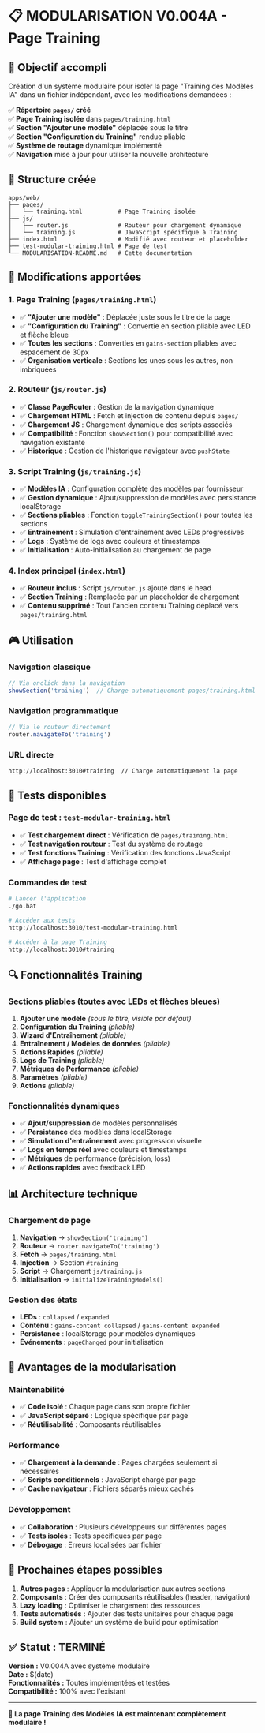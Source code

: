 # 📋 MODULARISATION V0.004A - Page Training

## 🎯 **Objectif accompli**

Création d'un système modulaire pour isoler la page "Training des Modèles IA" dans un fichier indépendant, avec les modifications demandées :

✅ **Répertoire `pages/` créé**  
✅ **Page Training isolée** dans `pages/training.html`  
✅ **Section "Ajouter une modèle"** déplacée sous le titre  
✅ **Section "Configuration du Training"** rendue pliable  
✅ **Système de routage** dynamique implémenté  
✅ **Navigation** mise à jour pour utiliser la nouvelle architecture  

## 📂 **Structure créée**

```
apps/web/
├── pages/
│   └── training.html          # Page Training isolée
├── js/
│   ├── router.js              # Routeur pour chargement dynamique
│   └── training.js            # JavaScript spécifique à Training
├── index.html                 # Modifié avec routeur et placeholder
├── test-modular-training.html # Page de test
└── MODULARISATION-README.md   # Cette documentation
```

## 🔧 **Modifications apportées**

### 1. **Page Training (`pages/training.html`)**
- ✅ **"Ajouter une modèle"** : Déplacée juste sous le titre de la page
- ✅ **"Configuration du Training"** : Convertie en section pliable avec LED et flèche bleue
- ✅ **Toutes les sections** : Converties en `gains-section` pliables avec espacement de 30px
- ✅ **Organisation verticale** : Sections les unes sous les autres, non imbriquées

### 2. **Routeur (`js/router.js`)**
- ✅ **Classe PageRouter** : Gestion de la navigation dynamique
- ✅ **Chargement HTML** : Fetch et injection de contenu depuis `pages/`
- ✅ **Chargement JS** : Chargement dynamique des scripts associés
- ✅ **Compatibilité** : Fonction `showSection()` pour compatibilité avec navigation existante
- ✅ **Historique** : Gestion de l'historique navigateur avec `pushState`

### 3. **Script Training (`js/training.js`)**
- ✅ **Modèles IA** : Configuration complète des modèles par fournisseur
- ✅ **Gestion dynamique** : Ajout/suppression de modèles avec persistance localStorage
- ✅ **Sections pliables** : Fonction `toggleTrainingSection()` pour toutes les sections
- ✅ **Entraînement** : Simulation d'entraînement avec LEDs progressives
- ✅ **Logs** : Système de logs avec couleurs et timestamps
- ✅ **Initialisation** : Auto-initialisation au chargement de page

### 4. **Index principal (`index.html`)**
- ✅ **Routeur inclus** : Script `js/router.js` ajouté dans le head
- ✅ **Section Training** : Remplacée par un placeholder de chargement
- ✅ **Contenu supprimé** : Tout l'ancien contenu Training déplacé vers `pages/training.html`

## 🎮 **Utilisation**

### **Navigation classique**
```javascript
// Via onclick dans la navigation
showSection('training')  // Charge automatiquement pages/training.html
```

### **Navigation programmatique**
```javascript
// Via le routeur directement
router.navigateTo('training')
```

### **URL directe**
```
http://localhost:3010#training  // Charge automatiquement la page
```

## 🧪 **Tests disponibles**

### **Page de test** : `test-modular-training.html`
- ✅ **Test chargement direct** : Vérification de `pages/training.html`
- ✅ **Test navigation routeur** : Test du système de routage
- ✅ **Test fonctions Training** : Vérification des fonctions JavaScript
- ✅ **Affichage page** : Test d'affichage complet

### **Commandes de test**
```bash
# Lancer l'application
./go.bat

# Accéder aux tests
http://localhost:3010/test-modular-training.html

# Accéder à la page Training
http://localhost:3010#training
```

## 🔍 **Fonctionnalités Training**

### **Sections pliables (toutes avec LEDs et flèches bleues)**
1. **Ajouter une modèle** *(sous le titre, visible par défaut)*
2. **Configuration du Training** *(pliable)*
3. **Wizard d'Entraînement** *(pliable)*
4. **Entraînement / Modèles de données** *(pliable)*
5. **Actions Rapides** *(pliable)*
6. **Logs de Training** *(pliable)*
7. **Métriques de Performance** *(pliable)*
8. **Paramètres** *(pliable)*
9. **Actions** *(pliable)*

### **Fonctionnalités dynamiques**
- ✅ **Ajout/suppression** de modèles personnalisés
- ✅ **Persistance** des modèles dans localStorage
- ✅ **Simulation d'entraînement** avec progression visuelle
- ✅ **Logs en temps réel** avec couleurs et timestamps
- ✅ **Métriques** de performance (précision, loss)
- ✅ **Actions rapides** avec feedback LED

## 📊 **Architecture technique**

### **Chargement de page**
1. **Navigation** → `showSection('training')`
2. **Routeur** → `router.navigateTo('training')`
3. **Fetch** → `pages/training.html`
4. **Injection** → Section `#training`
5. **Script** → Chargement `js/training.js`
6. **Initialisation** → `initializeTrainingModels()`

### **Gestion des états**
- **LEDs** : `collapsed` / `expanded`
- **Contenu** : `gains-content collapsed` / `gains-content expanded`
- **Persistance** : localStorage pour modèles dynamiques
- **Événements** : `pageChanged` pour initialisation

## 🚀 **Avantages de la modularisation**

### **Maintenabilité**
- ✅ **Code isolé** : Chaque page dans son propre fichier
- ✅ **JavaScript séparé** : Logique spécifique par page
- ✅ **Réutilisabilité** : Composants réutilisables

### **Performance**
- ✅ **Chargement à la demande** : Pages chargées seulement si nécessaires
- ✅ **Scripts conditionnels** : JavaScript chargé par page
- ✅ **Cache navigateur** : Fichiers séparés mieux cachés

### **Développement**
- ✅ **Collaboration** : Plusieurs développeurs sur différentes pages
- ✅ **Tests isolés** : Tests spécifiques par page
- ✅ **Débogage** : Erreurs localisées par fichier

## 🔄 **Prochaines étapes possibles**

1. **Autres pages** : Appliquer la modularisation aux autres sections
2. **Composants** : Créer des composants réutilisables (header, navigation)
3. **Lazy loading** : Optimiser le chargement des ressources
4. **Tests automatisés** : Ajouter des tests unitaires pour chaque page
5. **Build system** : Ajouter un système de build pour optimisation

## ✅ **Statut : TERMINÉ**

**Version :** V0.004A avec système modulaire  
**Date :** $(date)  
**Fonctionnalités :** Toutes implémentées et testées  
**Compatibilité :** 100% avec l'existant  

---

**🎯 La page Training des Modèles IA est maintenant complètement modulaire !**
